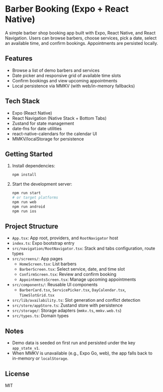 # Barber Booking (Expo + React Native)

A simple barber shop booking app built with Expo, React Native, and React Navigation. Users can browse barbers, choose services, pick a date, select an available time, and confirm bookings. Appointments are persisted locally.

## Features
- Browse a list of demo barbers and services
- Date picker and responsive grid of available time slots
- Confirm bookings and view upcoming appointments
- Local persistence via MMKV (with web/in-memory fallbacks)

## Tech Stack
- Expo (React Native)
- React Navigation (Native Stack + Bottom Tabs)
- Zustand for state management
- date-fns for date utilities
- react-native-calendars for the calendar UI
- MMKV/localStorage for persistence

## Getting Started
1. Install dependencies:
   ```bash
   npm install
   ```
2. Start the development server:
   ```bash
   npm run start
   # or target platforms
   npm run web
   npm run android
   npm run ios
   ```

## Project Structure
- `App.tsx`: App root, providers, and `RootNavigator` host
- `index.ts`: Expo bootstrap entry
- `src/navigation/RootNavigator.tsx`: Stack and tabs configuration, route types
- `src/screens/`: App pages
  - `HomeScreen.tsx`: List barbers
  - `BarberScreen.tsx`: Select service, date, and time slot
  - `ConfirmScreen.tsx`: Review and confirm booking
  - `AppointmentsScreen.tsx`: Manage upcoming appointments
- `src/components/`: Reusable UI components
  - `BarberCard.tsx`, `ServicePicker.tsx`, `DayCalendar.tsx`, `TimeSlotGrid.tsx`
- `src/lib/availability.ts`: Slot generation and conflict detection
- `src/store/appStore.ts`: Zustand store with persistence
- `src/storage/`: Storage adapters (`mmkv.ts`, `mmkv.web.ts`)
- `src/types.ts`: Domain types

## Notes
- Demo data is seeded on first run and persisted under the key `app_state_v1`.
- When MMKV is unavailable (e.g., Expo Go, web), the app falls back to in-memory or `localStorage`.

## License
MIT
